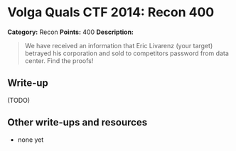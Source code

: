 # Volga Quals CTF 2014: Recon 400

**Category:** Recon
**Points:** 400
**Description:**

> We have received an information that Eric Livarenz (your target) betrayed his corporation and sold to competitors password from data center. Find the proofs!

## Write-up

(TODO)

## Other write-ups and resources

* none yet
